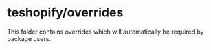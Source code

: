 # teshopify/overrides

This folder contains overrides which will automatically be required by package users.
